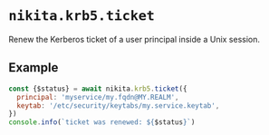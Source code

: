 
# `nikita.krb5.ticket`

Renew the Kerberos ticket of a user principal inside a Unix session.

## Example

```js
const {$status} = await nikita.krb5.ticket({
  principal: 'myservice/my.fqdn@MY.REALM',
  keytab: '/etc/security/keytabs/my.service.keytab',
})
console.info(`ticket was renewed: ${$status}`)
```
